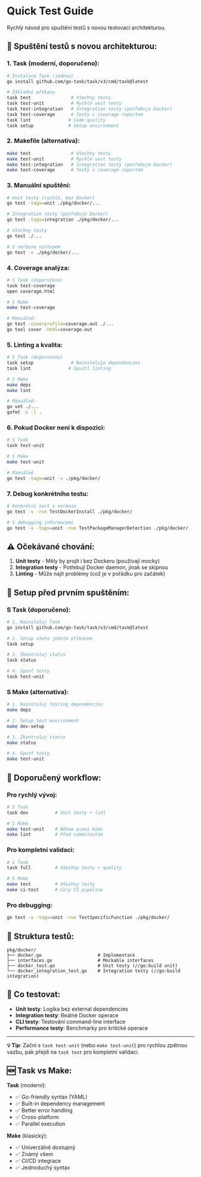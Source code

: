 # Quick Test Guide

Rychlý návod pro spuštění testů s novou testovací architekturou.

## 🧪 **Spuštění testů s novou architekturou:**

### **1. Task (moderní, doporučeno):**

```bash
# Instalace Task (jednou)
go install github.com/go-task/task/v3/cmd/task@latest

# Základní příkazy
task test               # Všechny testy
task test-unit          # Rychlé unit testy  
task test-integration   # Integration testy (potřebuje Docker)
task test-coverage      # Testy s coverage reportem
task lint              # Code quality
task setup             # Setup environment
```

### **2. Makefile (alternativa):**

```bash
make test               # Všechny testy
make test-unit          # Rychlé unit testy
make test-integration   # Integration testy (potřebuje Docker)
make test-coverage      # Testy s coverage reportem
```

### **3. Manuální spuštění:**

```bash
# Unit testy (rychlé, bez Docker)
go test -tags=unit ./pkg/docker/...

# Integration testy (potřebuje Docker)
go test -tags=integration ./pkg/docker/...

# Všechny testy
go test ./...

# S verbose výstupem
go test -v ./pkg/docker/...
```

### **4. Coverage analýza:**

```bash
# S Task (doporučeno)
task test-coverage
open coverage.html

# S Make
make test-coverage

# Manuálně:
go test -coverprofile=coverage.out ./...
go tool cover -html=coverage.out
```

### **5. Linting a kvalita:**

```bash
# S Task (doporučeno)
task setup              # Nainstaluje dependencies
task lint              # Spustí linting

# S Make
make deps
make lint

# Manuálně:
go vet ./...
gofmt -s -l .
```

### **6. Pokud Docker není k dispozici:**

```bash
# S Task
task test-unit

# S Make
make test-unit

# Manuálně
go test -tags=unit -v ./pkg/docker/
```

### **7. Debug konkrétního testu:**

```bash
# Konkrétní test s verbose
go test -v -run TestDockerInstall ./pkg/docker/

# S debugging informacemi
go test -v -tags=unit -run TestPackageManagerDetection ./pkg/docker/
```

## ⚠️ **Očekávané chování:**

1. **Unit testy** - Měly by projít i bez Dockeru (používají mocky)
2. **Integration testy** - Potřebují Docker daemon, jinak se skipnou
3. **Linting** - Může najít problémy (což je v pořádku pro začátek)

## 🔧 **Setup před prvním spuštěním:**

### **S Task (doporučeno):**
```bash
# 1. Nainstaluj Task
go install github.com/go-task/task/v3/cmd/task@latest

# 2. Setup všeho jedním příkazem
task setup

# 3. Zkontroluj status
task status

# 4. Spusť testy
task test-unit
```

### **S Make (alternativa):**
```bash
# 1. Nainstaluj testing dependencies
make deps

# 2. Setup test environment  
make dev-setup

# 3. Zkontroluj status
make status

# 4. Spusť testy
make test-unit
```

## 🚀 **Doporučený workflow:**

### Pro rychlý vývoj:
```bash
# S Task
task dev          # Unit testy + lint

# S Make  
make test-unit    # Během psaní kódu
make lint         # Před commitnutím
```

### Pro kompletní validaci:
```bash
# S Task
task full         # Všechny testy + quality

# S Make
make test         # Všechny testy
make ci-test      # Celý CI pipeline
```

### Pro debugging:
```bash
go test -v -tags=unit -run TestSpecificFunction ./pkg/docker/
```

## 📁 **Struktura testů:**

```
pkg/docker/
├── docker.go                     # Implementace
├── interfaces.go                 # Mockable interfaces  
├── docker_test.go                # Unit testy (//go:build unit)
└── docker_integration_test.go    # Integration testy (//go:build integration)
```

## 🎯 **Co testovat:**

- **Unit testy**: Logika bez external dependencies
- **Integration testy**: Reálné Docker operace
- **CLI testy**: Testování command-line interface
- **Performance testy**: Benchmarky pro kritické operace

---

**💡 Tip**: Začni s `task test-unit` (nebo `make test-unit`) pro rychlou zpětnou vazbu, pak přejdi na `task test` pro kompletní validaci.

## 🆕 **Task vs Make:**

**Task** (moderní):
- ✅ Go-friendly syntax (YAML)
- ✅ Built-in dependency management
- ✅ Better error handling
- ✅ Cross-platform
- ✅ Parallel execution

**Make** (klasický):
- ✅ Univerzálně dostupný
- ✅ Známý všem
- ✅ CI/CD integrace
- ✅ Jednoduchý syntax